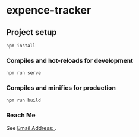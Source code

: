 # expence-tracker

## Project setup
```
npm install
```

### Compiles and hot-reloads for development
```
npm run serve
```

### Compiles and minifies for production
```
npm run build
```

### Reach Me
See [Email Address: ](mailto:tajiriramadhan@gmail.com).
